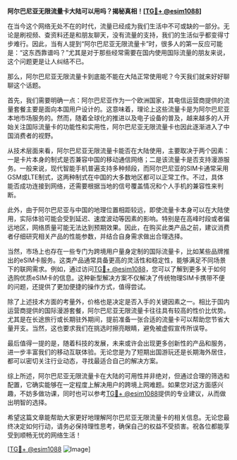 **阿尔巴尼亚无限流量卡大陆可以用吗？揭秘真相！[[TG💪+ @esim1088](https://t.me/s/esim1088)]**

在当今这个网络无处不在的时代，流量已经成为我们生活中不可或缺的一部分。无论是刷视频、查资料还是和朋友聊天，没有流量的支持，我们的生活似乎都变得寸步难行。因此，当有人提到“阿尔巴尼亚无限流量卡”时，很多人的第一反应可能是：“这东西靠谱吗？”尤其是对于那些经常需要在国内使用国际流量的朋友来说，这个问题更是让人纠结不已。

那么，阿尔巴尼亚无限流量卡到底能不能在大陆正常使用呢？今天我们就来好好聊聊这个话题。

首先，我们需要明确一点：阿尔巴尼亚作为一个欧洲国家，其电信运营商提供的流量套餐主要是面向本国用户设计的。这意味着，理论上这些流量卡是为阿尔巴尼亚本地市场服务的。然而，随着全球化的推进以及电子设备的普及，越来越多的人开始关注国际流量卡的功能性和实用性，阿尔巴尼亚无限流量卡也因此逐渐进入了中国消费者的视野。

从技术层面来看，阿尔巴尼亚无限流量卡能否在大陆使用，主要取决于两个因素：一是卡片本身的制式是否兼容中国的移动通信网络；二是该流量卡是否支持漫游服务。一般来说，现代智能手机普遍支持多种频段，而阿尔巴尼亚的SIM卡通常采用GSM或LTE制式，这两种制式在中国的大多数地区都可以正常工作。不过，具体能否成功连接到网络，还需要根据当地的信号覆盖情况和个人手机的兼容性来判断。

此外，由于阿尔巴尼亚与中国的地理位置相距较远，即使流量卡本身可以在大陆使用，实际体验可能会受到延迟、速度波动等因素的影响。特别是在高峰时段或者偏远地区，网络质量可能无法达到预期效果。因此，在购买此类产品之前，建议消费者仔细研究相关产品的性能参数，并结合自身需求做出合理选择。

当然，市场上也存在一些专门为跨境用户量身定制的国际流量卡，比如某些品牌推出的eSIM卡服务。这类产品通常具备更高的灵活性和稳定性，能够满足不同场景下的联网需求。例如，通过访问[TG💪+ @esim1088](https://t.me/s/esim1088)，您可以了解到更多关于如何选购优质eSIM卡的信息。这种新型解决方案不仅解决了传统物理SIM卡携带不便的问题，还提供了更加便捷的操作方式，值得尝试。

除了上述技术方面的考量外，价格也是决定是否入手的关键因素之一。相比于国内运营商提供的国际漫游套餐，阿尔巴尼亚无限流量卡往往具有较高的性价比优势。尤其是在长途旅行或长期驻外期间，提前准备一张合适的流量卡可以帮助您节省大量开支。当然，这也要求我们在挑选时擦亮眼睛，避免被虚假宣传所误导。

最后值得一提的是，随着科技的发展，未来或许会出现更多创新性的产品和服务，进一步丰富我们的移动互联体验。无论您是为了短期出国游玩还是长期海外居住，都可以密切关注行业动态，寻找最适合自己的解决方案。

综上所述，阿尔巴尼亚无限流量卡在大陆的可用性并非绝对，但通过合理的筛选和配置，它确实能够在一定程度上解决用户的跨境上网难题。如果您对这方面感兴趣，不妨多做功课，同时也可以参考[TG💪+ @esim1088](https://t.me/s/esim1088)提供的专业建议，从而做出明智的选择。

希望这篇文章能帮助大家更好地理解阿尔巴尼亚无限流量卡的相关信息。无论您最终决定如何行动，请务必保持理性思考，确保自己的权益不受损害。祝各位都能享受到顺畅无忧的网络生活！

[[TG💪+ @esim1088](https://t.me/s/esim1088) ![Image](https://i.postimg.cc/4NQfJmqS/Snipaste-2025-05-13-00-14-12.png)]